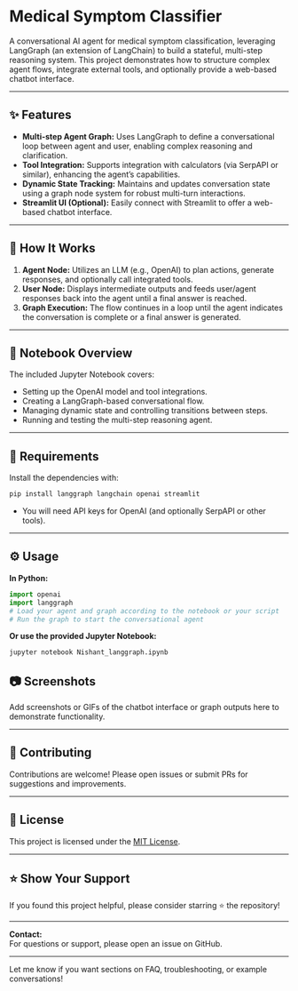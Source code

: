 # Medical Symptom Classifier

A conversational AI agent for medical symptom classification, leveraging LangGraph (an extension of LangChain) to build a stateful, multi-step reasoning system. This project demonstrates how to structure complex agent flows, integrate external tools, and optionally provide a web-based chatbot interface.

---

## ✨ Features

- **Multi-step Agent Graph:** Uses LangGraph to define a conversational loop between agent and user, enabling complex reasoning and clarification.
- **Tool Integration:** Supports integration with calculators (via SerpAPI or similar), enhancing the agent’s capabilities.
- **Dynamic State Tracking:** Maintains and updates conversation state using a graph node system for robust multi-turn interactions.
- **Streamlit UI (Optional):** Easily connect with Streamlit to offer a web-based chatbot interface.

---

## 🚀 How It Works

1. **Agent Node:** Utilizes an LLM (e.g., OpenAI) to plan actions, generate responses, and optionally call integrated tools.
2. **User Node:** Displays intermediate outputs and feeds user/agent responses back into the agent until a final answer is reached.
3. **Graph Execution:** The flow continues in a loop until the agent indicates the conversation is complete or a final answer is generated.

---

## 📓 Notebook Overview

The included Jupyter Notebook covers:

- Setting up the OpenAI model and tool integrations.
- Creating a LangGraph-based conversational flow.
- Managing dynamic state and controlling transitions between steps.
- Running and testing the multi-step reasoning agent.

---

## 🧰 Requirements

Install the dependencies with:

```bash
pip install langgraph langchain openai streamlit
```

- You will need API keys for OpenAI (and optionally SerpAPI or other tools).

---

## ⚙️ Usage

**In Python:**

```python
import openai
import langgraph
# Load your agent and graph according to the notebook or your script
# Run the graph to start the conversational agent
```

**Or use the provided Jupyter Notebook:**

```bash
jupyter notebook Nishant_langgraph.ipynb
```


## 📷 Screenshots

Add screenshots or GIFs of the chatbot interface or graph outputs here to demonstrate functionality.

---

## 🤝 Contributing

Contributions are welcome! Please open issues or submit PRs for suggestions and improvements.

---

## 📄 License

This project is licensed under the [MIT License](LICENSE).

---

## ⭐ Show Your Support

If you found this project helpful, please consider starring ⭐ the repository!

---

**Contact:**  
For questions or support, please open an issue on GitHub.

---

Let me know if you want sections on FAQ, troubleshooting, or example conversations!
